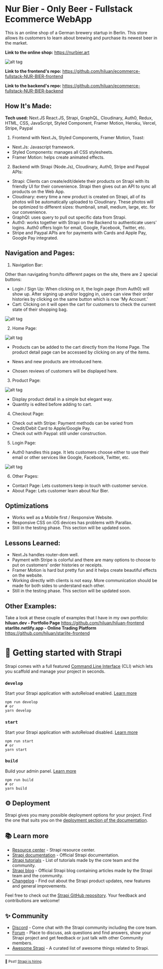 # Nur Bier - Only Beer - Fullstack Ecommerce WebApp
This is an online shop of a German brewery startup in Berlin. This store allows its customers to learn about brewing and purchase its newest beer in the market.

**Link to the online shop:** https://nurbier.art

![alt tag](https://github.com/hiluan/hiluan/raw/main/images/hiluan-nurbier-art-fullstack-ecommerce-web-app-800.gif)

**Link to the frontend's repo:** https://github.com/hiluan/ecommerce-fullstack-NUR-BIER-frontend

**Link to the backend's repo:** https://github.com/hiluan/ecommerce-fullstack-NUR-BIER-backend

## How It's Made:

**Tech used:** Next.JS React.JS, Strapi, GraphQL, Cloudinary, Auth0, Redux, HTML, CSS, JavaScript, Styled Component, Framer Motion, Heroku, Vercel, Stripe, Paypal

1. Frontend with Next.Js, Styled Components, Framer Motion, Toast:
- Next.Js: Javascript framework. 
- Styled Components: manages all CSS stylesheets.
- Framer Motion: helps create animated effects. 

2. Backend with Strapi (Node.Js), Cloudinary, Auth0, Stripe and Paypal APIs:
- Strapi: Clients can create/edit/delete their products on Strapi with its friendly UI for their convenience. Strapi then gives out an API to sync all products on the Web App.
- Cloudinary: every time a new product is created on Strapi, all of its photos will be automatically uploaded to Cloudinary. These photos will be optimized to different sizes: thumbnail, small, medium, large, etc. for our convenience. 
- GraphQl: uses query to pull out specific data from Strapi. 
- Auth0: works together with Strapi on the Backend to authenticate users' logins. Auth0 offers login for email, Google, Facebook, Twitter, etc.  
- Stripe and Paypal APIs are for payments with Cards and Apple Pay, Google Pay integrated.

## Navigation and Pages:
1. Navigation Bar: 


Other than navigating from/to different pages on the site, there are 2 special buttons:
- Login / Sign Up: When clicking on it, the login page (from Auth0) will show up. After signing up and/or logging in, users can view their order histories by clicking on the same button which is now ‘My Account.’
- Cart: Clicking on it will open the cart for customers to check the current state of their shopping bag. 

![alt tag](https://i.ibb.co/vZ1gMYy/Nur-Bier-Nav-Cart-1.jpg)

2. Home Page:

![alt tag](https://i.ibb.co/TLZzy7N/Nur-Bier-Page-Home.jpg)

- Products can be added to the cart directly from the Home Page. The product detail page can be accessed by clicking on any of the items.
- News and new products are introduced here.

- Chosen reviews of customers will be displayed here.

3. Product Page:

![alt tag](https://i.ibb.co/dGcZJMx/Nur-Bier-Page-Product-Detail.jpg)

- Display product detail in a simple but elegant way.
- Quantity is edited before adding to cart.

4. Checkout Page:
- Check out with Stripe: Payment methods can be varied from Credit/Debit Card to Apple/Google Pay. 
- Check out with Paypal: still under construction.

5. Login Page:
- Auth0 handles this page. It lets customers choose either to use their email or other services like Google, Facebook, Twitter, etc.

![alt tag](https://i.ibb.co/GMYTkhh/Nur-Bier-Page-Login.jpg)

6. Other Pages: 
- Contact Page: Lets customers keep in touch with customer service.
- About Page: Lets customer learn about Nur Bier.


## Optimizations
- Works well as a Mobile first / Responsive Website.
- Responsive CSS on iOS devices has problems with Parallax.
- Still in the testing phase. This section will be updated soon.

## Lessons Learned:
- Next.Js handles router-dom well.
- Payment with Stripe is colorful and there are many options to choose to put on customers' order histories or receipts. 
- Framer Motion is hard but pretty fun and it helps create beautiful effects on the website. 
- Working directly with clients is not easy. More communication should be made for both sides to understand each other.  
- Still in the testing phase. This section will be updated soon.

## Other Examples:

Take a look at these couple of examples that I have in my own portfolio:
**hiluan.dev - Portfolio Page** https://github.com/hiluan/hiluan-frontend
**starlite.netlify.app - Online Trading Platform** https://github.com/hiluan/starlite-frontend




# 🚀 Getting started with Strapi

Strapi comes with a full featured [Command Line Interface](https://docs.strapi.io/developer-docs/latest/developer-resources/cli/CLI.html) (CLI) which lets you scaffold and manage your project in seconds.

### `develop`

Start your Strapi application with autoReload enabled. [Learn more](https://docs.strapi.io/developer-docs/latest/developer-resources/cli/CLI.html#strapi-develop)

```
npm run develop
# or
yarn develop
```

### `start`

Start your Strapi application with autoReload disabled. [Learn more](https://docs.strapi.io/developer-docs/latest/developer-resources/cli/CLI.html#strapi-start)

```
npm run start
# or
yarn start
```

### `build`

Build your admin panel. [Learn more](https://docs.strapi.io/developer-docs/latest/developer-resources/cli/CLI.html#strapi-build)

```
npm run build
# or
yarn build
```

## ⚙️ Deployment

Strapi gives you many possible deployment options for your project. Find the one that suits you on the [deployment section of the documentation](https://docs.strapi.io/developer-docs/latest/setup-deployment-guides/deployment.html).

## 📚 Learn more

- [Resource center](https://strapi.io/resource-center) - Strapi resource center.
- [Strapi documentation](https://docs.strapi.io) - Official Strapi documentation.
- [Strapi tutorials](https://strapi.io/tutorials) - List of tutorials made by the core team and the community.
- [Strapi blog](https://docs.strapi.io) - Official Strapi blog containing articles made by the Strapi team and the community.
- [Changelog](https://strapi.io/changelog) - Find out about the Strapi product updates, new features and general improvements.

Feel free to check out the [Strapi GitHub repository](https://github.com/strapi/strapi). Your feedback and contributions are welcome!

## ✨ Community

- [Discord](https://discord.strapi.io) - Come chat with the Strapi community including the core team.
- [Forum](https://forum.strapi.io/) - Place to discuss, ask questions and find answers, show your Strapi project and get feedback or just talk with other Community members.
- [Awesome Strapi](https://github.com/strapi/awesome-strapi) - A curated list of awesome things related to Strapi.

---

<sub>🤫 Psst! [Strapi is hiring](https://strapi.io/careers).</sub>
